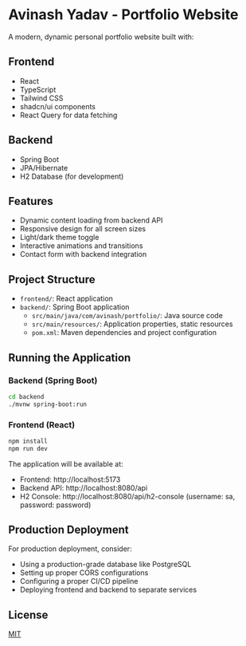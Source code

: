 
# Avinash Yadav - Portfolio Website

A modern, dynamic personal portfolio website built with:

## Frontend
- React
- TypeScript
- Tailwind CSS
- shadcn/ui components
- React Query for data fetching

## Backend
- Spring Boot
- JPA/Hibernate
- H2 Database (for development)

## Features
- Dynamic content loading from backend API
- Responsive design for all screen sizes
- Light/dark theme toggle
- Interactive animations and transitions
- Contact form with backend integration

## Project Structure
- `frontend/`: React application
- `backend/`: Spring Boot application
  - `src/main/java/com/avinash/portfolio/`: Java source code
  - `src/main/resources/`: Application properties, static resources
  - `pom.xml`: Maven dependencies and project configuration

## Running the Application

### Backend (Spring Boot)
```bash
cd backend
./mvnw spring-boot:run
```

### Frontend (React)
```bash
npm install
npm run dev
```

The application will be available at:
- Frontend: http://localhost:5173
- Backend API: http://localhost:8080/api
- H2 Console: http://localhost:8080/api/h2-console (username: sa, password: password)

## Production Deployment
For production deployment, consider:
- Using a production-grade database like PostgreSQL
- Setting up proper CORS configurations
- Configuring a proper CI/CD pipeline
- Deploying frontend and backend to separate services

## License
[MIT](LICENSE)
